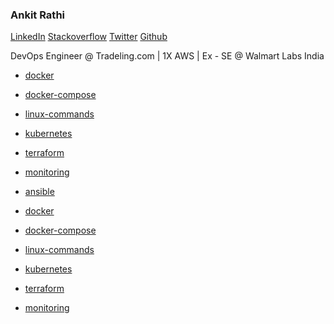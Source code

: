 ### Ankit Rathi

[LinkedIn](https://linkedin.com/in/ankit-singh-rathi)
[Stackoverflow](https://stackoverflow.com/users/5761011/codeaprendiz?tab=profile)
[Twitter](https://twitter.com/Ankit_Rathi_)
[Github](https://github.com/codeaprendiz)


DevOps Engineer @ Tradeling.com |
1X AWS |
Ex - SE @ Walmart Labs India 

- [docker](docker-kitchen)
- [docker-compose](docker-compose-kitchen)
- [linux-commands](linux-commands)
- [kubernetes](kubernetes)
- [terraform](terraform)
- [monitoring](monitoring)
- [ansible](https://ankitrathi.info/ansible-kitchen/)


- [docker](https://codeaprendiz.github.io/docker-kitchen/)
- [docker-compose](https://codeaprendiz.github.io/docker-compose-kitchen/)
- [linux-commands](https://codeaprendiz.github.io/devops-essentials/linux-commands/linux-commands-index.html)
- [kubernetes](https://ankitrathi.info/devops-essentials/kubernetes/)
- [terraform](https://ankitrathi.info/devops-essentials/terraform/)
- [monitoring](https://codeaprendiz.github.io/devops-essentials/monitoring/)


